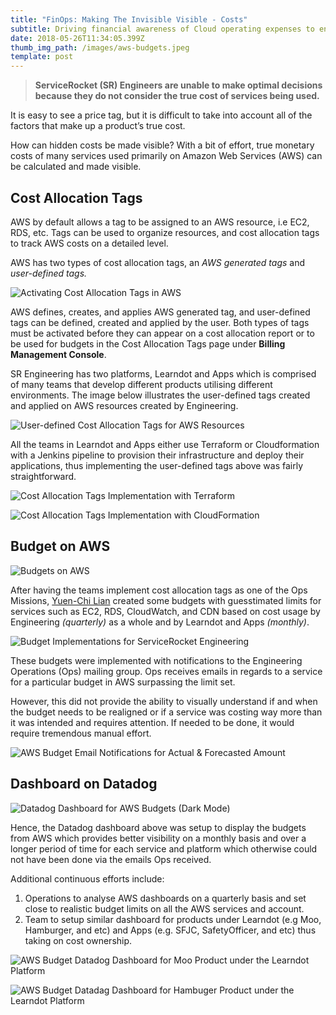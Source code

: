 ```yaml
---
title: "FinOps: Making The Invisible Visible - Costs"
subtitle: Driving financial awareness of Cloud operating expenses to engineers.
date: 2018-05-26T11:34:05.399Z
thumb_img_path: /images/aws-budgets.jpeg
template: post
---
```

> **ServiceRocket (SR) Engineers are unable to make optimal decisions because they do not consider the true cost of services being used.**

It is easy to see a price tag, but it is difficult to take into account all of the factors that make up a product’s true cost.

How can hidden costs be made visible? With a bit of effort, true monetary costs of many services used primarily on Amazon Web Services (AWS) can be calculated and made visible.

## Cost Allocation Tags

AWS by default allows a tag to be assigned to an AWS resource, i.e EC2, RDS, etc. Tags can be used to organize resources, and cost allocation tags to track AWS costs on a detailed level.

AWS has two types of cost allocation tags, an *AWS generated tags* and *user-defined tags.*

![Activating Cost Allocation Tags in AWS](/images/aws-generated-tags.png "Activating Cost Allocation Tags in AWS")

AWS defines, creates, and applies AWS generated tag, and user-defined tags can be defined, created and applied by the user. Both types of tags must be activated before they can appear on a cost allocation report or to be used for budgets in the Cost Allocation Tags page under **Billing Management Console**.

SR Engineering has two platforms, Learndot and Apps which is comprised of many teams that develop different products utilising different environments. The image below illustrates the user-defined tags created and applied on AWS resources created by Engineering.

![User-defined Cost Allocation Tags for AWS Resources](/images/user-defined-tags.png "User-defined Cost Allocation Tags for AWS Resources")

All the teams in Learndot and Apps either use Terraform or Cloudformation with a Jenkins pipeline to provision their infrastructure and deploy their applications, thus implementing the user-defined tags above was fairly straightforward.

![Cost Allocation Tags Implementation with Terraform](/images/terraform-cost-allocation-tags.jpeg "Cost Allocation Tags Implementation with Terraform")

![Cost Allocation Tags Implementation with CloudFormation](/images/cloudformation-cost-allocation-tags.jpeg "Cost Allocation Tags Implementation with CloudFormation")

## Budget on AWS

![Budgets on AWS](/images/budgets-on-aws.jpeg "Budgets on AWS")

After having the teams implement cost allocation tags as one of the Ops Missions, [Yuen-Chi Lian](https://medium.com/u/c39f98f7fe46?source=post_page-----66f53c2b5a64----------------------) created some budgets with guesstimated limits for services such as EC2, RDS, CloudWatch, and CDN based on cost usage by Engineering *(quarterly)* as a whole and by Learndot and Apps *(monthly)*.

![Budget Implementations for ServiceRocket Engineering](/images/budget-implementations.png "Budget Implementations for ServiceRocket Engineering")

These budgets were implemented with notifications to the Engineering Operations (Ops) mailing group. Ops receives emails in regards to a service for a particular budget in AWS surpassing the limit set.

However, this did not provide the ability to visually understand if and when the budget needs to be realigned or if a service was costing way more than it was intended and requires attention. If needed to be done, it would require tremendous manual effort.

![AWS Budget Email Notifications for Actual & Forecasted Amount](/images/budget-notifications.jpeg "AWS Budget Email Notifications for Actual & Forecasted Amount")

## Dashboard on Datadog

![Datadog Dashboard for AWS Budgets (Dark Mode)](/images/datadog-dashboard-for-aws-budgets.jpeg "Datadog Dashboard for AWS Budgets (Dark Mode)")

Hence, the Datadog dashboard above was setup to display the budgets from AWS which provides better visibility on a monthly basis and over a longer period of time for each service and platform which otherwise could not have been done via the emails Ops received.

Additional continuous efforts include:

1. Operations to analyse AWS dashboards on a quarterly basis and set close to realistic budget limits on all the AWS services and account.
2. Team to setup similar dashboard for products under Learndot (e.g Moo, Hamburger, and etc) and Apps (e.g. SFJC, SafetyOfficer, and etc) thus taking on cost ownership.

![AWS Budget Datadog Dashboard for Moo Product under the Learndot Platform](/images/datadog-dashboard-for-moo.jpeg "AWS Budget Datadog Dashboard for Moo Product under the Learndot Platform")

![AWS Budget Datadag Dashboard for Hambuger Product under the Learndot Platform](/images/datadog-dashboard-for-hamburger.jpeg "AWS Budget Datadag Dashboard for Hambuger Product under the Learndot Platform")